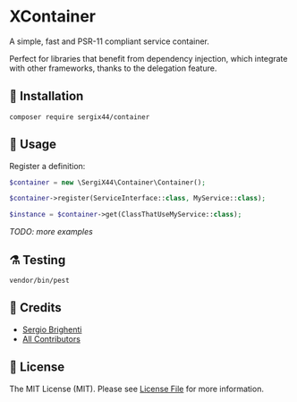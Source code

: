 # XContainer

A simple, fast and PSR-11 compliant service container.

Perfect for libraries that benefit from dependency injection, which integrate with other frameworks, thanks to the
delegation feature.

## 🚀 Installation

```shell
composer require sergix44/container
```

## 🔧 Usage

Register a definition:

```php
$container = new \SergiX44\Container\Container();

$container->register(ServiceInterface::class, MyService::class);

$instance = $container->get(ClassThatUseMyService::class);
```

_TODO: more examples_

## ⚗️ Testing

```shell
vendor/bin/pest
```

## 🏅 Credits

- [Sergio Brighenti](https://github.com/SergiX44)
- [All Contributors](../../contributors)

## 📖 License

The MIT License (MIT). Please see [License File](LICENSE.md) for more information.
